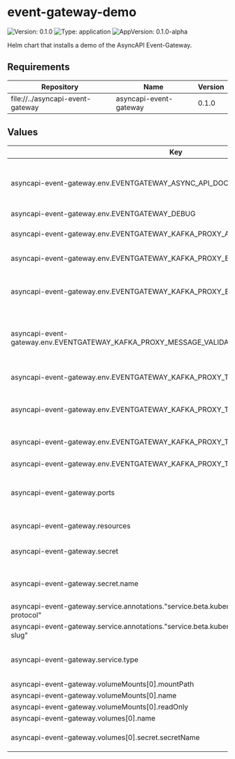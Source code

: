 # event-gateway-demo

![Version: 0.1.0](https://img.shields.io/badge/Version-0.1.0-informational?style=flat-square) ![Type: application](https://img.shields.io/badge/Type-application-informational?style=flat-square) ![AppVersion: 0.1.0-alpha](https://img.shields.io/badge/AppVersion-0.1.0--alpha-informational?style=flat-square)

Helm chart that installs a demo of the AsyncAPI Event-Gateway.

## Requirements

| Repository | Name | Version |
|------------|------|---------|
| file://../asyncapi-event-gateway | asyncapi-event-gateway | 0.1.0 |

## Values

| Key | Type | Default | Description |
|-----|------|---------|-------------|
| asyncapi-event-gateway.env.EVENTGATEWAY_ASYNC_API_DOC | string | `"/app/asyncapi.yaml"` | This is where the asyncapi.yaml file is mounted when `--set-file asyncapi-event-gateway.asyncapiFileContent=event-gateway-demo/event-gateway-demo.asyncapi.yaml`. |
| asyncapi-event-gateway.env.EVENTGATEWAY_DEBUG | string | `"true"` |  |
| asyncapi-event-gateway.env.EVENTGATEWAY_KAFKA_PROXY_ADDRESS | string | `"event-gateway-demo.asyncapi.com"` | This is the address that points to the DO load balancer in front of the Event-Gateway K8s service. |
| asyncapi-event-gateway.env.EVENTGATEWAY_KAFKA_PROXY_BROKER_FROM_SERVER | string | `"asyncapi-kafka-test"` | Only use `asyncapi-kafka-test` declared server. |
| asyncapi-event-gateway.env.EVENTGATEWAY_KAFKA_PROXY_EXTRA_FLAGS | string | `"dynamic-sequential-min-port=20473"` | Dynamic broker listeners will start on this port. Aiven cluster has, at least, 3 brokers (3 discovered brokers, one of those is known as the bootstrap server (20472)). |
| asyncapi-event-gateway.env.EVENTGATEWAY_KAFKA_PROXY_MESSAGE_VALIDATION_PUBLISH_TO_KAFKA_TOPIC | string | `"event-gateway-demo-validation"` | event-gateway-demo-validation is the topic where validation errors will be published to. The app reads from it and exposes those errors through the ws server. |
| asyncapi-event-gateway.env.EVENTGATEWAY_KAFKA_PROXY_TLS_CA_CHAIN_CERT_FILE | string | `"/etc/certs/ca"` | Value comes from `--set asyncapi-event-gateway.secret.data.cert=$(base64 ca-file-path)` |
| asyncapi-event-gateway.env.EVENTGATEWAY_KAFKA_PROXY_TLS_CLIENT_CERT_FILE | string | `"/etc/certs/cert"` | Value comes from `--set asyncapi-event-gateway.secret.data.cert=$(base64 cert-file-path)` |
| asyncapi-event-gateway.env.EVENTGATEWAY_KAFKA_PROXY_TLS_CLIENT_KEY_FILE | string | `"/etc/certs/key"` | Value comes from `--set asyncapi-event-gateway.secret.data.cert=$(base64 key-file-path)` |
| asyncapi-event-gateway.env.EVENTGATEWAY_KAFKA_PROXY_TLS_ENABLE | string | `"true"` |  |
| asyncapi-event-gateway.ports | object | `{"brokers":[20472,20473,20474,20475]}` | As dynamic-sequential-min-port is set to 20473, and Aiven has 3 brokers, we add those to the list apart from the kwnown bootstrap one (20472). |
| asyncapi-event-gateway.resources | object | `{}` | TODO Set this once we run some load testing within DO. |
| asyncapi-event-gateway.secret | object | `{"data":{},"name":"asyncapi-event-gateway-aiven-certificates"}` | cert, key and ca set via `--set asyncapi-event-gateway.secret.data.{cert|key|ca}=$(base64 filepath)` |
| asyncapi-event-gateway.secret.name | string | `"asyncapi-event-gateway-aiven-certificates"` | Same name as the configured in `asyncapi-event-gateway.volumes[secret-volume].secret.secretName`. |
| asyncapi-event-gateway.service.annotations."service.beta.kubernetes.io/do-loadbalancer-protocol" | string | `"tcp"` |  |
| asyncapi-event-gateway.service.annotations."service.beta.kubernetes.io/do-loadbalancer-size-slug" | string | `"lb-small"` |  |
| asyncapi-event-gateway.service.type | string | `"LoadBalancer"` | LoadBalancer type will tell Digital Ocean K8s to create a Network load balancer based on the annotations set above. |
| asyncapi-event-gateway.volumeMounts[0].mountPath | string | `"/etc/certs"` |  |
| asyncapi-event-gateway.volumeMounts[0].name | string | `"secret-volume"` |  |
| asyncapi-event-gateway.volumeMounts[0].readOnly | bool | `true` |  |
| asyncapi-event-gateway.volumes[0].name | string | `"secret-volume"` |  |
| asyncapi-event-gateway.volumes[0].secret.secretName | string | `"asyncapi-event-gateway-aiven-certificates"` | Same name as the configured in `asyncapi-event-gateway.secret.name`. |

